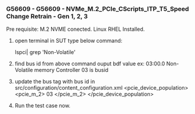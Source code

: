 ### G56609 - G56609 - NVMe_M.2_PCIe_CScripts_ITP_T5_Speed Change Retrain - Gen 1, 2, 3


Pre requisite:
	M.2 NVME conected.
	Linux RHEL Installed.
1. open terminal in SUT type below command:

	 lspci| grep 'Non-Volatile'
	 
2. find bus id from above command ouput bdf value
		ex: 03:00.0 Non-Volatile memory Controller
		03 is busid
3. update the bus tag with bus id in src/configuration/content_configuration.xml 
	<pcie_device_population>
            <SPR>
                <pcie_m_2>
                    <bus>03</bus>
                </pcie_m_2>
			</SPR>
	</pcie_device_population>

		
4. Run the test case now.
